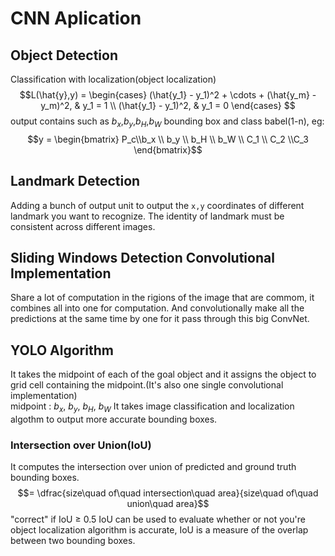 # CNN Aplication

## Object Detection
Classification with localization(object localization)
$$L(\hat{y},y) = 
\begin{cases}
  (\hat{y_1} - y_1)^2 + \cdots + (\hat{y_m} - y_m)^2, &  y_1 = 1 \\
  (\hat{y_1} - y_1)^2, & y_1 = 0
\end{cases}
$$
output contains such as $b_x$,$b_y$,$b_H$,$b_W$ bounding box and class babel(1-n), eg:
$$y = \begin{bmatrix} P_c\\b_x \\ b_y \\ b_H \\ b_W \\ C_1 \\ C_2 \\C_3 \end{bmatrix}$$

## Landmark Detection
Adding a bunch of output unit to output the `x,y` coordinates of different landmark you want to recognize. The identity of landmark must be consistent across different images.

## Sliding Windows Detection Convolutional Implementation
Share a lot of computation in the rigions of the image that are commom, it combines all into one for computation. And convolutionally make all the predictions at the same time by one for it pass through this big ConvNet.

## YOLO Algorithm
It takes the midpoint of each of the goal object and it assigns the object to grid cell containing the midpoint.(It's also one single convolutional implementation)  
midpoint : $b_x$, $b_y$, $b_H$, $b_W$
It takes image classification and localization algothm to output more accurate bounding boxes.

### Intersection over Union(IoU)
It computes the intersection over union of predicted and ground truth bounding boxes.
$$= \dfrac{size\quad of\quad intersection\quad area}{size\quad of\quad union\quad area}$$
"correct" if IoU $\geq$ 0.5
IoU can be used to evaluate whether or not you're object localization algorithm is accurate, IoU is a measure of the overlap between two bounding boxes. 